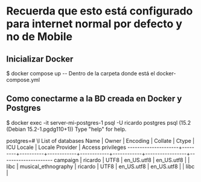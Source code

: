 # Recuerda que esto está configurado para internet normal por defecto y no de Mobile

## Inicializar Docker

$ docker compose up -- Dentro de la carpeta donde está el docker-compose.yml

## Como conectarme a la BD creada en Docker y Postgres

$ docker exec -it server-mi-postgres-1 psql -U ricardo postgres
psql (15.2 (Debian 15.2-1.pgdg110+1))
Type "help" for help.

postgres=# \l
                                                    List of databases
        Name         |  Owner  | Encoding |  Collate   |   Ctype    | ICU Locale | Locale Provider |  Access privileges
---------------------+---------+----------+------------+------------+------------+-----------------+---------------------
 campaign            | ricardo | UTF8     | en_US.utf8 | en_US.utf8 |            | libc            |
 musical_ethnography | ricardo | UTF8     | en_US.utf8 | en_US.utf8 |            | libc            |



